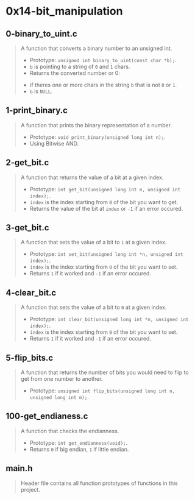 # 0x14-bit_manipulation

## 0-binary_to_uint.c
> A function that converts a binary number to an unsigned int.
> - Prototype: ``` unsigned int binary_to_uint(const char *b); ```.
> - ``` b ``` is pointing to a string of ``` 0 ``` and ``` 1 ``` chars.
> - Returns the converted number or 0: 
> * if theres one or more chars in the string ``` b ``` that is not ``` 0 ``` or ``` 1 ```.
> * ``` b ``` is ``` NULL ```.

## 1-print_binary.c
> A function that prints the binary representation of a number.
> - Prototype: ``` void print_binary(unsigned long int n); ```.
> - Using Bitwise AND.

## 2-get_bit.c
> A function that returns the value of a bit at a given index.
> - Prototype: ``` int get_bit(unsigned long int n, unsigned int index); ```.
> - ``` index ``` is the index starting from ``` 0 ``` of the bit you want to get.
> - Returns the value of the bit at ``` index ``` or ``` -1 ``` if an error occured.

## 3-get_bit.c
> A function that sets the value of a bit to ``` 1 ``` at a given index.
> - Prototype: ``` int set_bit(unsigned long int *n, unsigned int index); ```.
> - ``` index ``` is the index starting from ``` 0 ``` of the bit you want to set.
> - Returns ``` 1 ``` if it worked and ``` -1 ``` if an error occured.

## 4-clear_bit.c
>  A function that sets the value of a bit to ``` 0 ``` at a given index.
> - Prototype: ``` int clear_bit(unsigned long int *n, unsigned int index); ```.
> - ``` index ``` is the index starting from ``` 0 ``` of the bit you want to set.
> - Returns ``` 1 ``` if it worked and ``` -1 ``` if an error occured.

## 5-flip_bits.c
> A function that returns the number of bits you would need to flip to get from one number to
another.
> - Prototype: ``` unsigned int flip_bits(unsigned long int n, unsigned long int m); ```.

## 100-get_endianess.c
> A function that checks the endianness.
> - Prototype: ``` int get_endianness(void); ```.
> - Returns ``` 0 ``` if big endian, ``` 1 ``` if little endian.

## main.h
> Header file contains all function prototypes of functions in this project.
